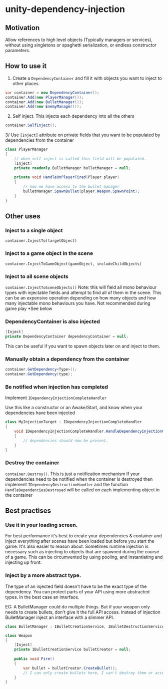 # unity-dependency-injection

## Motivation
Allow references to high level objects (Typically managers or services), without using singletons or spaghetti serialization, or endless constructor parameters.

## How to use it
1. Create a `DependencyContainer` and fill it with objects you want to inject to other places.

```c#
var container = new DependencyContainer();
container.Add(new PlayerManager());
container.Add(new BulletManager());
container.Add(new EnemyManager());
```

2. Self inject. This injects each dependency into all the others

```c#
container.SelfInject();
```

3/ Use `[Inject]` attribute on private fields that you want to be populated by dependencies from the container
```c#
class PlayerManager
{
    // when self inject is called this field will be populated.
    [Inject]
    private readonly BulletManager bulletManager = null;
    
    private void HandleOnPlayerFired(Player player)
    {
        // now we have access to the bullet manager
        bulletManager.SpawnBullet(player.Weapon.SpawnPoint);
    }
}
```

## Other uses

### Inject to a single object
`container.InjectTo(targetObject)`

### Inject to a game object in the scene
`container.InjectToGameObject(gameObject, includeChildObjects)`

### Inject to all scene objects
`container.InjectToSceneObjects()`
Note: this will field all mono behaviour types with injectable fields and attempt to find all of them in the scene. This can be an expensive operation depending on how many objects and how many injectable mono behaviours you have. Not recommended during game play *See below

### DependencyContainer is also injected
```c#
[Inject]
private DependencyContainer dependencyContainer = null;
```
This can be useful if you want to spawn objects later on and inject to them.

### Manually obtain a dependency from the container
```c#
container.GetDependency<Type>();
container.GetDependency(type);
```

### Be notified when injection has completed
Implement `IDependencyInjectionCompleteHandler`

Use this like a constructor or an Awake/Start, and know when your dependencies have been injected
```c#
class MyInjectionTarget : IDependencyInjectionCompleteHandler
{
    void IDependencyInjectionCompleteHandler.HandleDependencyInjectionComplete()
    {
        // dependencies should now be present.
    }
}
```

### Destroy the container
`container.Destroy()`.
This is just a notification mechanism
If your dependencies need to be notified when the container is destroyed then implement `IDependencyDestructionHandler` and the function `HandleDependenciesDestroyed` will be called on each implementing object in the container

## Best practises

### Use it in your loading screen.
For best performance it's best to create your dependencies & container and inject everything after scenes have been loaded but before you start the game.
It's also easier to reason about. Sometimes runtime injection is necessary such as injecting to objects that are spawned during the course of a game. This can be circumvented by using pooling, and instantiating and injecting up front.

### Inject by a more abstract type.
The type of an injected field doesn't have to be the exact type of the dependency. You can protect parts of your API using more abstracted types. In the best case an interface.

EG: A BulletManager could do multiple things. But if your weapon only needs to create bullets, don't give it the full API access.
Instead of injection BulletManager inject an interface with a slimmer API.

```c#
class BulletManager : IBulletCreationService, IBulletDestructionService, IBulletAccessService {}

class Weapon
{
    [Inject]
    private IBulletCreationService bulletCreator = null;
    
    public void Fire()
    {
        var bullet = bulletCreator.CreateBullet();
        // I can only create bullets here, I can't destroy them or access all the bullets or anything freaky.
    }
}
```` 



